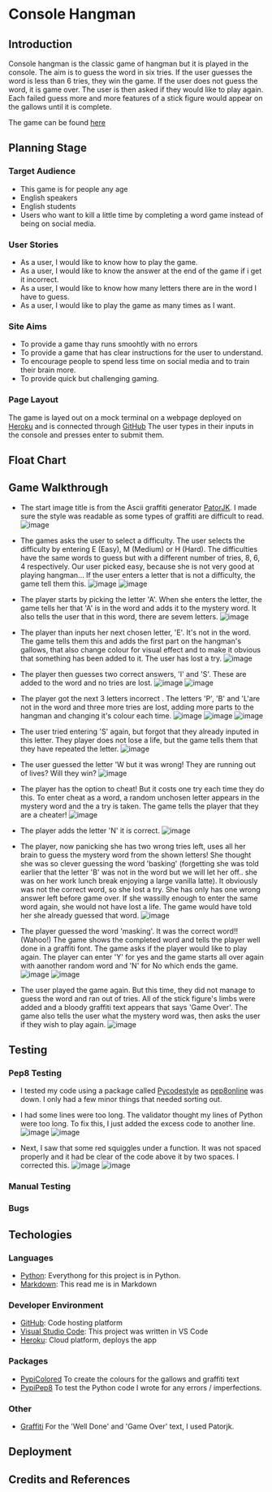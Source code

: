 # Console Hangman

## Introduction
Console hangman is the classic game of hangman but it is played in the console.
The aim is to guess the word in six tries. If the user guesses the word is less than 6 tries, they win the game. If the user does not guess the word, it is game over. The user is then asked if they would like to play again.
Each failed guess more and more features of a stick figure would appear on the gallows until it is complete.

The game can be found [here](https://console-hangman.herokuapp.com/)

## Planning Stage 
### Target Audience 
- This game is for people any age
- English speakers
- English students
- Users who want to kill a little time by completing a word game instead of being on social media.

### User Stories
- As a user, I would like to know how to play the game.
- As a user, I would like to know the answer at the end of the game if i get it incorrect.
- As a user, I would like to know how many letters there are in the word I have to guess.
- As a user, I would like to play the game as many times as I want.

### Site Aims
- To provide a game thay runs smoohtly with no errors
- To provide a game that has clear instructions for the user to understand.
- To encourage people to spend less time on social media and to train their brain more.
- To provide quick but challenging gaming.

### Page Layout
The game is layed out on a mock terminal on a webpage deployed on [Heroku](https://www.heroku.com/) and is connected through [GitHub](https://github.com)
The user types in their inputs in the console and presses enter to submit them. 

## Float Chart

## Game Walkthrough

- The start image title is from the Ascii graffiti generator [PatorJK](http://patorjk.com/software/taag/#p=testall&f=Stop&t=Console%20Hangman). I made sure the style was readable as some types of graffiti are difficult to read.
![image](assets/images/start.png)

- The games asks the user to select a difficulty. The user selects the difficulty by entering E (Easy), M (Medium) or H (Hard).
The difficulties have the same words to guess but with a different number of tries, 8, 6, 4 respectively.
Our user picked easy, because she is not very good at playing hangman...
If the user enters a letter that is not a difficulty, the game tell them this.
![image](assets/images/select_difficulty.png)
![image](assets/images/wrong_difficulty.png)

- The player starts by picking the letter 'A'.
When she enters the letter, the game tells her that 'A' is in the word and adds it to the mystery word.
It also tells the user that in this word, there are sevem letters.
![image](assets/images/first-correct-answer.png)

- The player than inputs her next chosen letter, 'E'. It's not in the word.
The game tells them this and adds the first part on the hangman's gallows, that also change colour for visual effect and to make it obvious that something has been added to it. The user has lost a try.
![image](assets/images/first-wrong-answer.png)

- The player then guesses two correct answers, 'I' and 'S'. These are added to the word and no tries are lost.
![image](assets/images/second-correct-answer.png)
![image](assets/images/third-correct-answer.png)

- The player got the next 3 letters incorrect . The letters 'P', 'B' and 'L'are not in the word and three more tries are lost, adding more parts to the hangman and changing it's colour each time.
![image](assets/images/secoond-wrong-answer.png)
![image](assets/images/third-wrong-answer.png)
![image](assets/images/forth-wrong-answer.png)


- The user tried entering 'S' again, but forgot that they already inputed in this letter. They player does not lose a life, but the game tells them that they have repeated the letter.
![image](assets/images/repeated-letter.png)

- The user guessed the letter 'W but it was wrong! They are running out of lives? Will they win?
![image](assets/images/fifth-wrong-letter.png)

- The player has the option to cheat! But it costs one try each time they do this. To enter cheat as a word, a random unchosen letter appears in the mystery word and the a try is taken. The game tells the player that they are a cheater! 
![image](assets/images/cheater.png)

- The player adds the letter 'N' it is correct.
![image](assets/images/fifth-correct-letter.png)

- The player, now panicking she has two wrong tries left, uses all her brain to guess the mystery word from the shown letters! She thought she was so clever guessing the word 'basking' (forgetting she was told earlier that the letter 'B' was not in the word but we will let her off.. she was on her work lunch break enjoying a large vanilla latte). It obviously was not the correct word, so she lost a try. She has only has one wrong answer left before game over. If she wassilly enough to enter the same word again, she would not have lost a life. The game would have told her she already guessed that word.
![image](assets/images/wrong-word.png)

- The player guessed the word 'masking'. It was the correct word!! (Wahoo!) The game shows the completed word and tells the player well done in a graffiti font. The game asks if the player would like to play again. The player can enter 'Y' for yes and the game starts all over again with aanother random word and 'N' for No which ends the game.
![image](assets/images/correct-word.png)
![image](assets/images/game-won.png)

- The user played the game again. But this time, they did not manage to guess the word and ran out of tries.
All of the stick figure's limbs were added and a bloody graffiti text appears that says 'Game Over'. The game also tells the user what the mystery word was, then asks the user if they wish to play again.
![image](assets/images/game-over.png)

## Testing
### Pep8 Testing
- I tested my code using a package called [Pycodestyle](https://pypi.org/project/pycodestyle/) as [pep8online](http://pep8online.com/) was down. I only had a few minor things that needed sorting out.

- I had some lines were too long. The validator thought my lines of Python were too long. To fix this, I just added the excess code to another line.
![image](assets/images/line-too-long.png)
![image](assets/images/line-too-long-fix.png)

- Next, I saw that some red squiggles under a function. It was not spaced properly and it had be clear of the code above it by two spaces. I corrected this.
![image](assets/images/function-error.png)
![image](assets/images/function-error-fix.png)

### Manual Testing


### Bugs

## Techologies 
### Languages
- [Python](https://www.python.org/): Everythong for this project is in Python.
- [Markdown](https://www.markdownguide.org/basic-syntax/): This read me is in Markdown

### Developer Environment
- [GitHub](https://github.com/): Code hosting platform 
- [Visual Studio Code](https://code.visualstudio.com/): This project was written in VS Code
- [Heroku](heroku.com): Cloud platform, deploys the app

### Packages
- [PypiColored](https://pypi.org/project/colored/) To create the colours for the gallows and graffiti text 
- [PypiPep8](https://pypi.org/project/pep8/) To test the Python code I wrote for any errors / imperfections.

### Other
- [Graffiti](https://patorjk.com/software/taag/#p=display&f=Graffiti&t=Type%20Something%20) For the 'Well Done' and 'Game Over' text, I used Patorjk.
## Deployment

## Credits and References